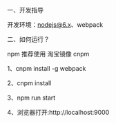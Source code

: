 一、开发指导

开发环境：nodejs@6.x、webpack


二、如何运行？

npm 推荐使用 淘宝镜像 cnpm

1、cnpm install -g webpack

2、cnpm install

3、npm run start

4、浏览器打开:http://localhost:9000
